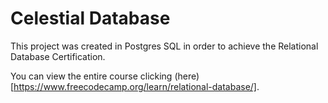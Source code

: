 # Celestial Database

This project was created in Postgres SQL in order to achieve the Relational Database Certification.

You can view the entire course clicking (here)[https://www.freecodecamp.org/learn/relational-database/].